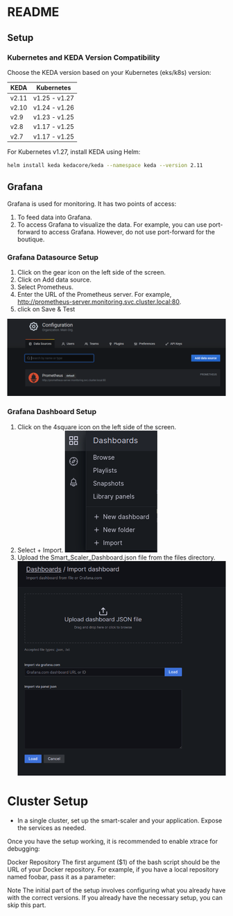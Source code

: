 # README

## Setup

### Kubernetes and KEDA Version Compatibility

Choose the KEDA version based on your Kubernetes (eks/k8s) version:

| KEDA  | Kubernetes    |
| ----- | ------------- |
| v2.11 | v1.25 - v1.27 |
| v2.10 | v1.24 - v1.26 |
| v2.9  | v1.23 - v1.25 |
| v2.8  | v1.17 - v1.25 |
| v2.7  | v1.17 - v1.25 |

For Kubernetes v1.27, install KEDA using Helm:

```bash
helm install keda kedacore/keda --namespace keda --version 2.11
```

## Grafana

Grafana is used for monitoring. It has two points of access:

1. To feed data into Grafana.
2. To access Grafana to visualize the data.
   For example, you can use port-forward to access Grafana. However, do not use port-forward for the boutique.

### Grafana Datasource Setup

1. Click on the gear icon on the left side of the screen.
2. Click on Add data source.
3. Select Prometheus.
4. Enter the URL of the Prometheus server. For example, http://prometheus-server.monitoring.svc.cluster.local:80.
5. click on Save & Test

![Image Description](./files/add-data-source.png)

### Grafana Dashboard Setup

1. Click on the 4square icon on the left side of the screen.
2. Select + Import.
   ![Image Description](./files/import-dashboard.png)
3. Upload the Smart_Scaler_Dashboard.json file from the files directory.
   ![Image Description](./files/upload_dashboard.png)

# Cluster Setup

- In a single cluster, set up the smart-scaler and your application. Expose the services as needed.

Once you have the setup working, it is recommended to enable xtrace for debugging:

Docker Repository
The first argument ($1) of the bash script should be the URL of your Docker repository. For example, if you have a local repository named foobar, pass it as a parameter:

Note
The initial part of the setup involves configuring what you already have with the correct versions. If you already have the necessary setup, you can skip this part.
